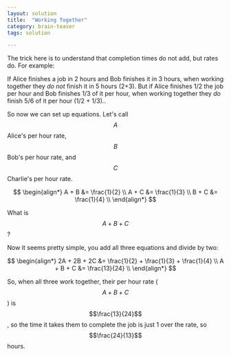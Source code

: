 ```yaml
---
layout: solution
title:  "Working Together"
category: brain-teaser
tags: solution

---
```


The trick here is to understand that completion times do not add, but
rates do.  For example:

If Alice finishes a job in 2 hours and Bob finishes it in 3 hours,
when working together they *do not* finish it in 5 hours (2+3).  But
if Alice finishes 1/2 the job per hour and Bob finishes 1/3 of it per
hour, when working together they *do* finish 5/6 of it per hour (1/2 +
1/3)..

So now we can set up equations.  Let's call $$A$$ Alice's per hour
rate, $$B$$ Bob's per hour rate, and $$C$$ Charlie's per hour rate.

$$
\begin{align*}
A + B &= \frac{1}{2} \\
A + C &= \frac{1}{3} \\
B + C &= \frac{1}{4} \\
\end{align*}
$$

What is $$A + B + C$$?

Now it seems pretty simple, you add all three equations and divide by two:

$$
\begin{align*}
2A + 2B + 2C &= \frac{1}{2} + \frac{1}{3} + \frac{1}{4} \\
A + B + C &= \frac{13}{24} \\
\end{align*}
$$

So, when all three work together, their per hour rate ($$A + B + C$$) is $$\frac{13}{24}$$, so the time it takes them to complete the job is just 1 over the rate, so $$\frac{24}{13}$$ hours.

